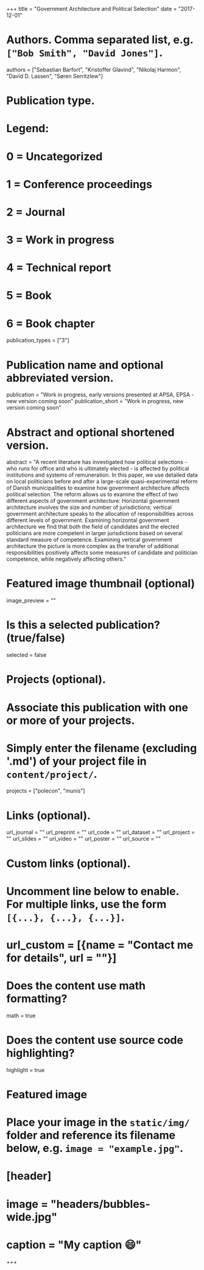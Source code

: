 +++
title = "Government Architecture and Political Selection"
date = "2017-12-01"

# Authors. Comma separated list, e.g. `["Bob Smith", "David Jones"]`.
authors = ["Sebastian Barfort", "Kristoffer Glavind", "Nikolaj Harmon", "David D. Lassen", "Søren Serritzlew"]

# Publication type.
# Legend:
# 0 = Uncategorized
# 1 = Conference proceedings
# 2 = Journal
# 3 = Work in progress
# 4 = Technical report
# 5 = Book
# 6 = Book chapter
publication_types = ["3"]

# Publication name and optional abbreviated version.
publication = "Work in progress, early versions presented at APSA, EPSA - new version coming soon"
publication_short = "Work in progress, new version coming soon"

# Abstract and optional shortened version.
abstract = "A recent literature has investigated how political selections - who runs for office and who is ultimately elected - is affected by political institutions and systems of remuneration. In this paper, we use detailed data on local politicians before and after a large-scale quasi-experimental reform of Danish municipalities to examine how government architecture affects political selection. The reform allows us to examine the effect of two different aspects of government architecture: Horizontal government architecture involves the size and number of jurisdictions; vertical government architecture speaks to the allocation of responsibilities across different levels of government. Examining horizontal government architecture we find that both the field of candidates and the elected politicians are more competent in larger jurisdictions based on several standard measure of competence. Examining vertical government architecture the picture is more complex as the transfer of additional responsibilities positively affects some measures of candidate and politician competence, while negatively affecting others."

# Featured image thumbnail (optional)
image_preview = ""

# Is this a selected publication? (true/false)
selected = false

# Projects (optional).
#   Associate this publication with one or more of your projects.
#   Simply enter the filename (excluding '.md') of your project file in `content/project/`.
projects = ["polecon", "munis"]

# Links (optional).
url_journal = ""
url_preprint = ""
url_code = ""
url_dataset = ""
url_project = ""
url_slides = ""
url_video = ""
url_poster = ""
url_source = ""

# Custom links (optional).
#   Uncomment line below to enable. For multiple links, use the form `[{...}, {...}, {...}]`.
# url_custom = [{name = "Contact me for details", url = ""}]

# Does the content use math formatting?
math = true

# Does the content use source code highlighting?
highlight = true

# Featured image
# Place your image in the `static/img/` folder and reference its filename below, e.g. `image = "example.jpg"`.
# [header]
# image = "headers/bubbles-wide.jpg"
# caption = "My caption :smile:"

+++
